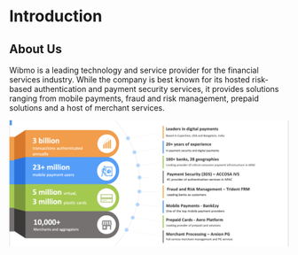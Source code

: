 # Introduction

## About Us

Wibmo is a leading technology and service provider for the financial services industry. While the company is best known for its hosted risk-based authentication and payment security services, it provides solutions ranging from mobile payments, fraud and risk management, prepaid solutions and a host of merchant services.

![](<.gitbook/assets/Screenshot 2021-11-16 at 11.18.51 AM.png>)
